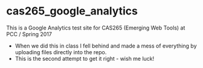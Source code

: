 # cas265_google_analytics
This is a Google Analytics test site for CAS265 (Emerging Web Tools) at PCC / Spring 2017
* When we did this in class I fell behind and made a mess of everything by uploading files directly into the repo.
* This is the second attempt to get it right - wish me luck!
